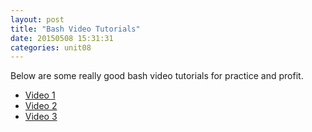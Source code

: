 ```yaml
---
layout: post
title: "Bash Video Tutorials"
date: 20150508 15:31:31
categories: unit08
---
```


Below are some really good bash video tutorials for practice and profit.

* [Video 1](http://www.youtube.com/watch?v=2FiQSLdnBqA)
* [Video 2](http://www.youtube.com/watch?v=_JWj6u8mI7k)
* [Video 3](http://www.youtube.com/watch?v=b0PQt4uzsDk)
